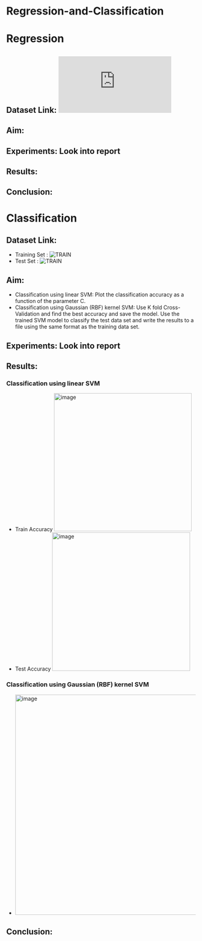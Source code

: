 # Regression-and-Classification

# Regression
## Dataset Link:  ![link](http://www.cse.iitd.ac.in/~sumantra/courses/ml/a3/group13.txt)
## Aim:
## Experiments: Look into report
## Results:
## Conclusion: 
# Classification
## Dataset Link: 
- Training Set : ![TRAIN](https://www.cse.iitd.ac.in/~sumantra/courses/ml/a3/ncrna_train)
- Test Set : ![TRAIN](https://www.cse.iitd.ac.in/~sumantra/courses/ml/a3/ncrna_test) 
## Aim:
- Classification using linear SVM: Plot the classification accuracy as a function of the parameter C.
- Classification using Gaussian (RBF) kernel SVM: Use K fold Cross-Validation and find the best accuracy and save the model. Use the trained SVM model to classify the test data set and write the results to a file using the same format as the training data set.

## Experiments: Look into report

## Results:
### Classification using linear SVM
- Train Accuracy <img width="366" alt="image" src="https://user-images.githubusercontent.com/76518189/161260511-a8c885ca-2434-4aaa-9a58-f8f2667c93b8.png">
- Test Accuracy <img width="367" alt="image" src="https://user-images.githubusercontent.com/76518189/161260566-47b2c8bc-b3a1-4444-b7ae-07f05477b98c.png">
### Classification using Gaussian (RBF) kernel SVM
- <img width="584" alt="image" src="https://user-images.githubusercontent.com/76518189/161260700-79e57e86-0717-4b95-88de-fc1fc07d4fec.png">

## Conclusion: 


